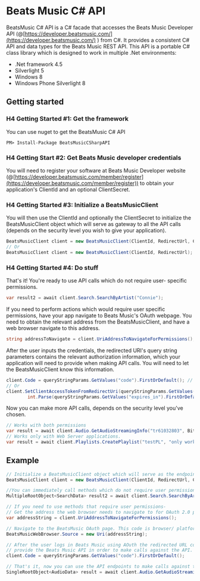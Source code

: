 Beats Music C# API
================

BeatsMusic C# API is a C# facade that accesses the Beats Music Developer API (@[https://developer.beatsmusic.com/](https://developer.beatsmusic.com/)
) from C#. It provides a consistent C# API and data types for the Beats Music REST API. This API is a portable C# class library which is designed to work in multiple .Net environments: 
* .Net framework 4.5
* Silverlight 5
* Windows 8
* Windows Phone Silverlight 8

Getting started
---------------
### H4 Getting Started #1: Get the framework
You can use nuget to get the BeatsMusic C# API
```console
PM> Install-Package BeatsMusicCSharpAPI
```

### H4 Getting Start #2: Get Beats Music developer credentials
You will need to register your software at Beats Music Developer website (@[https://developer.beatsmusic.com/member/register](https://developer.beatsmusic.com/member/register)) to obtain your application's ClientId and an optional ClientSecret.

### H4 Getting Started #3: Initialize a BeatsMusicClient
You will then use the ClientId and optionally the ClientSecret to initialize the BeatsMusicClient object which will serve as gateway to all the API calls (depends on the security level you wish to give your application).
```csharp
BeatsMusicClient client = new BeatsMusicClient(ClientId, RedirectUrl, ClientSecret); // For "Web Server applications" type authentication. 
// Or
BeatsMusicClient client = new BeatsMusicClient(ClientId, RedirectUrl); // For "Client Side applications" type authentication.  
```
### H4 Getting Started #4: Do stuff
That's it! You're ready to use API calls which do not require user- specific permissions.
```csharp
var result2 = await client.Search.SearchByArtist("Connie");
```

If you need to perform actions which would require user specific permissions, have your app navigate to Beats Music's OAuth webpage. You need to obtain the relevant address from the BeatsMusicClient, and have a web browser navigate to this address. 
```csharp
string addressToNavigate = client.UriAddressToNavigateForPermissions();
```

After the user inputs the credentials, the redirected URI's query string parameters contains the relevant authorization information, which your application will need to provide when making API calls. You will need to let the BeatsMusicClient know this information.
```csharp
client.Code = queryStringParams.GetValues("code").FirstOrDefault(); // For "Web Server applications" type authentication.
// Or
client.SetClientAccessTokenFromRedirectUri(queryStringParams.GetValues("access_token").FirstOrDefault(), 
		int.Parse(queryStringParams.GetValues("expires_in").FirstOrDefault())); // For "Client Side applications" type authentication.
```

Now you can make more API calls, depends on the security level you've chosen.
```csharp
// Works with both permissions
var result = await client.Audio.GetAudioStreamingInfo("tr61032803", Bitrate.Highest, true);
// Works only with Web Server applications.
var result = await client.Playlists.CreatePlaylist("testPL", "only works with server side permissions");
```

Example
-------

``` csharp
// Initialize a BeatsMusicClient object which will serve as the endpoint for accessing Beats Music API.
BeatsMusicClient client = new BeatsMusicClient(ClientId, RedirectUrl, ClientSecret);

//You can immediately call methods which do not require user permissions.
MultipleRootObject<SearchData> result2 = await client.Search.SearchByArtist("Connie");

// If you need to use methods that require user permissions-
// Get the address the web browser needs to navigate to for OAuth 2.0 protocol authentication. 
var addressString = client.UriAddressToNavigateForPermissions();

// Navigate to the BeatsMusic OAuth page. This code is browser/ platform- specific.
BeatsMusicWebBrowser.Source = new Uri(addressString);

// After the user logs in Beats Music using AOuth the redirected URL contains the authorization code you need to 
// provide the Beats Music API in order to make calls against the API.
client.Code = queryStringParams.GetValues("code").FirstOrDefault();

// That's it, now you can use the API endpoints to make calls against the server.
SingleRootObject<AudioData> result = await client.Audio.GetAudioStreamingInfo("tr61032803", Bitrate.Highest, true);
```




